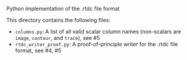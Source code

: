 Python implementation of the .rtdc file format

This directory contains the following files:

- `columns.py`: A list of all valid scalar column names (non-scalars are `image`, `contour`, and `trace`), see #5
- `rtdc_writer_proof.py`: A proof-of-principle writer for the .rtdc file format, see #4, #5
